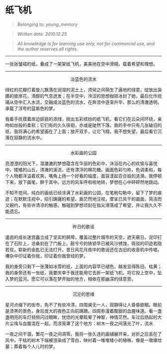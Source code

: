 # 纸飞机
>_Belonging to: young_memory_

>_Written date: 2010.12.25_

>_All knowledge is for learning use only, not for commercial use, and the author reserves all rights._

----------

一张张皱褶的纸，叠成了一架架纸飞机，美美地在空中滑翔，载着希望和理想。

----------

<p align="center">淡蓝色的流水</p>

绯红的花瓣打着旋儿飘落在润湿的泥土上，须臾之间萌生了遍地的绿意，绽放出袅娜的彼岸花，清醇的气息迸发；在半空中，冷涩的思想枷锁冰封了她，最后化作琉璃从空中汇入水流，交融成淡蓝色的流水，在奔流中逐渐升华，那么的清澈透明。承载了浮夸的蓝紫色的梦。


我着手抚摸着岸边妖娆的浓绿，抛出五彩缤纷的纸飞机，看它们在云朵间环绕，亲吻如丝般的柔软；它们有的久久徘徊，亦或是陡然下落。我的手中只有几张破旧的纸，我将满心的希望画在了上面；放开双手，让它飞翔，我不想失望，最后看它沉落在寂静的流水中。

----------

<p align="center">水彩画的公园</p>

亮澄澄的阳光下，湿漉漉的梦想蕴含在华丽的色彩中，沐浴在内心的欢愉与喜悦中。矮矮的山丘，清澈的溪流，还有漂浮的棉花糖。画面色彩匀称，色调柔和，每个人物都洋溢着欢笑，嘴角上扬一个好看的幅度，面容漾起百合般的涟漪。我停顿下来，放下画笔，醉于其中。远方的风车呼啦啦地转，梦想在心中砰砰然地跳动。


不知不觉间，纯白的画纸已经涂满了水彩画的公园，在笔刷勾勒中，留下了梦的痕迹；在默默注视中，招引踌躇的希望。我茫然地注视，摩挲已风干的画面，简洁而又婉约，有些许清凉的触感。触碰到梦想顷刻在指尖滑落成了希望，并让我久久不能遗忘。

----------

<p align="center">昨日的歌谣</p>

逶迤的成长迷宫矗立成了坚实的屏障，覆盖过整片城市的天空，遮天蔽日。泥印钉在了石阶上，沧桑刻在了门板上。脏兮兮的铁锁早已被风沙锈蚀，斑驳的印迹若隐若现，崭新的金匙已无法打开。昔日风花月夜中的歌谣还在古旧的收音机中传唱，嘈杂中印证着你我，印证着你我曾经的梦。

我的身旁只剩下一张薄如冰雪的纸，上面的内容早已褪色，越发显得陈旧、枯黄；我的身旁还有一张纸，我要庆幸于我还能用它去折一架纸飞机，将它投上空中，坠入梦的蓝河。愿它可以落在梦开始的地方，相依在那幽深的绿意旁。

----------

<p align="center">沉沦的思绪</p>

星河点缀下的街市，免不了有些冷清，四周阒无一人，寂静得让人昏昏欲眠。眼前是漆黑的景色，身后庞大的夜色正向前蹒跚。四周弥漫着酣甜的血腥味道。看一盏盏明亮的车灯频频闪过眼眸，恍惚的光晕眩晕了神智，神情茫然。车过后扬起的大片尘埃与血腥混在一起。荒凉笼罩了这个地方：树木一夜之间落光了叶，流水

一夜之间干涸，繁花一夜之间凋零。我将一张久违的画铺展开来，对折之后丢在了风中。干枯的树木下端被渲染成了雪白，映衬着一堆堆矮小的植株，像是一墩墩坟墓；葬着每个人儿时的梦。
